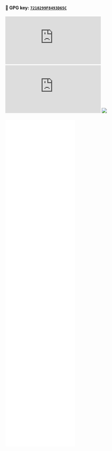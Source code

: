 ####  🔑 GPG key: [`7210299F8493D65C`](https://github.com/swift-zym.gpg)
#### [![](https://cloud.zhangyiming.tech/rating.php?user=swift-zym)](https://codeforces.com/profile/swift-zym) [![](https://cloud.zhangyiming.tech/rating.php?user=CloudKit)](https://codeforces.com/profile/CloudKit) [![](https://atcoder.swift-zym.workers.dev/swift_zym)](https://atcoder.jp/user/swift_zym)

![](https://github.com/swift-zym/swift-zym/blob/master/github-metrics.svg)
